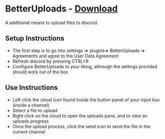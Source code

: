 # BetterUploads - [Download](https://raw.githubusercontent.com/WTPGaming/BetterUploads/master/BetterUploads.plugin.js)

A additional means to upload files to discord.

## Setup Instructions

 - The first step is to go into settings => plugins=> BetterUploads => Agreements and agree to the User Data Agreement
 - Refresh discord by pressing CTRL+R
 - Configure BetterUploads to your liking, although the settings provided should work out of the box
 
## Use Instructions
 
 - Left click the cloud icon found inside the button panel of your input box (inside a channel)
 - Select a file to upload
 - Right click on the cloud to open the uploads pane, and to view an uploads progress
 - Once the upload process, click the send icon to send the file in the current channel
